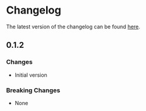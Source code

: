# Changelog

The latest version of the changelog can be found [here](https://github.com/Azure/bicep-registry-modules/blob/main/avm/ptn/azd/acr-container-app/CHANGELOG.md).

## 0.1.2

### Changes

- Initial version

### Breaking Changes

- None
